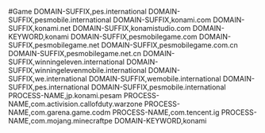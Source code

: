 #Game
DOMAIN-SUFFIX,pes.international
DOMAIN-SUFFIX,pesmobile.international
DOMAIN-SUFFIX,konami.com
DOMAIN-SUFFIX,konami.net
DOMAIN-SUFFIX,konamistudio.com
DOMAIN-KEYWORD,konami
DOMAIN-SUFFIX,pesmobilegame.com
DOMAIN-SUFFIX,pesmobilegame.net
DOMAIN-SUFFIX,pesmobilegame.com.cn
DOMAIN-SUFFIX,pesmobilegame.net.cn
DOMAIN-SUFFIX,winningeleven.international
DOMAIN-SUFFIX,winningelevenmobile.international
DOMAIN-SUFFIX,we.international
DOMAIN-SUFFIX,wemobile.international
DOMAIN-SUFFIX,pes.international
DOMAIN-SUFFIX,pesmobile.international
PROCESS-NAME,jp.konami.pesam
PROCESS-NAME,com.activision.callofduty.warzone
PROCESS-NAME,com.garena.game.codm
PROCESS-NAME,com.tencent.ig
PROCESS-NAME,com.mojang.minecraftpe
DOMAIN-KEYWORD,konami
